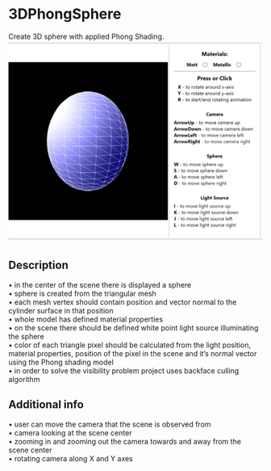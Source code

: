 # 3DPhongSphere
Create 3D sphere with applied Phong Shading.<br />
<img src="https://github.com/lemiecm/3DPhongSphere/blob/master/image.png?raw=true" width="600" height="400"/>

## Description
• in the center of the scene there is displayed a sphere <br />
• sphere is created from the triangular mesh <br />
• each mesh vertex should contain position and vector normal to the 
cylinder surface in that position<br />
• whole model has defined material properties<br />
• on the scene there should be defined white point light source illuminating the sphere<br />
• color of each triangle pixel should be calculated from the light position, material properties, position of the pixel in the scene and it’s
normal vector using the Phong shading model<br />
• in order to solve the visibility problem project uses backface culling
algorithm<br />

## Additional info
• user can move the camera that the scene is observed from<br />
• camera looking at the scene center<br />
• zooming in and zooming out the camera towards and away from the scene
center<br />
• rotating camera along X and Y axes<br />
